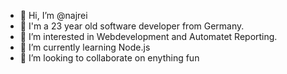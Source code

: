 - 👋 Hi, I’m @najrei
- 👦 I'm a 23 year old software developer from Germany.
- 👀 I’m interested in Webdevelopment and Automatet Reporting.
- 🌱 I’m currently learning Node.js
- 💞️ I’m looking to collaborate on enything fun
